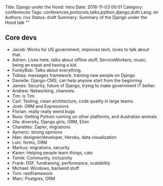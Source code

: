 Title: Django under the Hood: Intro
Date:   2016-11-03 00:01
Category: conferences
Tags: conferences,protocols,talks,python,django,duth
Lang: en
Authors: rixx
Status: draft
Summary: Summary of the Django under the Hood talk ""


## Core devs

 - Jacob: Works for US government, improves tech, loves to talk about that.
 - Adrien: Lives here, talks about offline stuff, ServiceWorkers, music, being an expat and having a kid.
 - FunkyBob: Talks about everything.
 - Tobias: messages framework, training new people on Django
 - Danielle: Django-CMS, can help anyone start from the beginning
 - James: Security, future of Django, trying to make government IT better.
 - Andrew: Networking, channels.
 - Tim: is Tim.
 - Carl: Testing, clean architecture, code quality in large teams.
 - Josh: ORM and Expressions
 - Florian: really really weird bugs
 - Russ: Getting Python running on other platforms, and Australian animals
 - Ola: diversity, Django girls, ORM, Elixir
 - Charettes: Zapier, migrations
 - Aymeric: strong opinions
 - Idan: designer/developer, Heroku, data visualization
 - Loic: forms, ORM
 - Markus: migrations, security
 - Karen: Helping people learn things, cats
 - Tomik: Community, inclusivity
 - Frank: DSF, fundraising, performance, scalability
 - Michael: Windows, backend stuff
 - Tom: restframework
 - Marc: Postgres, ORM
